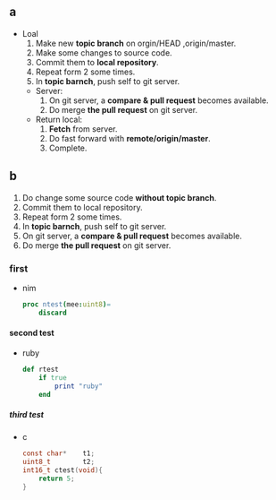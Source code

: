 ## a
* Loal
    1. Make new **topic branch** on orgin/HEAD ,origin/master.
    1. Make some changes to source code.
    1. Commit them to **local repository**.
    1. Repeat form 2 some times. 
    1. In **topic barnch**, push self to git server. 
    * Server:
        1. On git server, a **compare & pull request** becomes available. 
        1. Do merge **the pull request** on git server.
    * Return local:
        1. **Fetch** from server.
        1. Do fast forward with **remote/origin/master**.
        1. Complete.

## b
1. Do change some source code **without topic branch**.
1. Commit them to local repository.
1. Repeat form 2 some times. 
1. In **topic barnch**, push self to git server. 
1. On git server, a **compare & pull request** becomes available. 
1. Do merge **the pull request** on git server.


### first
* nim
    ```nim
    proc ntest(mee:uint8)=
        discard
    ```
#### second test
* ruby
    ```ruby
    def rtest
        if true
            print "ruby"
        end
    ```
##### third test
* c
    ```c
    const char*    t1;
    uint8_t        t2;
    int16_t ctest(void){
        return 5;
    }
        
    ```
